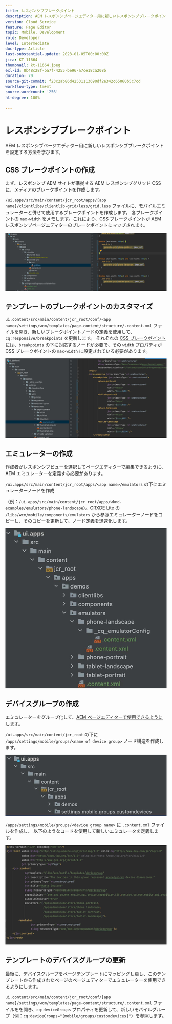 ```yaml
---
title: レスポンシブブレークポイント
description: AEM レスポンシブページエディター用に新しいレスポンシブブレークポイントを設定する方法を学びます。
version: Cloud Service
feature: Page Editor
topic: Mobile, Development
role: Developer
level: Intermediate
doc-type: Article
last-substantial-update: 2023-01-05T00:00:00Z
jira: KT-11664
thumbnail: kt-11664.jpeg
exl-id: 8b48c28f-ba7f-4255-be96-a7ce18ca208b
duration: 70
source-git-commit: f23c2ab86d42531113690df2e342c65060b5c7cd
workflow-type: tm+mt
source-wordcount: '256'
ht-degree: 100%

---
```


# レスポンシブブレークポイント

AEM レスポンシブページエディター用に新しいレスポンシブブレークポイントを設定する方法を学びます。

## CSS ブレークポイントの作成

まず、レスポンシブ AEM サイトが準拠する AEM レスポンシブグリッド CSS に、メディアのブレークポイントを作成します。

`/ui.apps/src/main/content/jcr_root/apps/[app name]/clientlibs/clientlib-grid/less/grid.less` ファイルに、モバイルエミュレーターと併せて使用するブレークポイントを作成します。 各ブレークポイントの `max-width` をメモします。これにより、CSS ブレークポイントが AEM レスポンシブページエディターのブレークポイントにマップされます。

![新しいレスポンシブブレークポイントの作成](./assets/responsive-breakpoints/create-new-breakpoints.jpg)

## テンプレートのブレークポイントのカスタマイズ

`ui.content/src/main/content/jcr_root/conf/<app name>/settings/wcm/templates/page-content/structure/.content.xml` ファイルを開き、新しいブレークポイントノードの定義を使用して、`cq:responsive/breakpoints` を更新します。 それぞれの [CSS ブレークポイント](#create-new-css-breakpoints) には、`breakpoints` の下に対応するノードが必要で、その `width` プロパティが CSS ブレークポイントの `max-width` に設定されている必要があります。

![テンプレートのレスポンシブブレークポイントのカスタマイズ](./assets/responsive-breakpoints/customize-template-breakpoints.jpg)

## エミュレーターの作成

作成者がレスポンシブビューを選択してページエディターで編集できるように、AEM エミュレーターを定義する必要があります。

`/ui.apps/src/main/content/jcr_root/apps/<app name>/emulators` の下にエミュレーターノードを作成 

（例：`/ui.apps/src/main/content/jcr_root/apps/wknd-examples/emulators/phone-landscape`）。CRXDE Lite の `/libs/wcm/mobile/components/emulators` から参照エミュレーターノードをコピーし、そのコピーを更新して、ノード定義を迅速化します。

![エミュレーターの新規作成](./assets/responsive-breakpoints/create-new-emulators.jpg)

## デバイスグループの作成

エミュレーターをグループ化して、[AEM ページエディターで使用できるようにします](#update-the-templates-device-group)。

`/ui.apps/src/main/content/jcr_root` の下に `/apps/settings/mobile/groups/<name of device group>` ノード構造を作成します。

![デバイスグループの新規作成](./assets/responsive-breakpoints/create-new-device-group.jpg)

`/apps/settings/mobile/groups/<device group name>` に `.content.xml` ファイルを作成し、
以下のようなコードを使用して新しいエミュレータを定義します。

![デバイスの新規作成](./assets/responsive-breakpoints/create-new-device.jpg)

## テンプレートのデバイスグループの更新

最後に、デバイスグループをページテンプレートにマッピングし戻し、このテンプレートから作成されたページのページエディターでエミュレーターを使用できるようにします。

`ui.content/src/main/content/jcr_root/conf/[app name]/settings/wcm/templates/page-content/structure/.content.xml` ファイルをを開き、`cq:deviceGroups` プロパティを更新して、新しいモバイルグループ（例：`cq:deviceGroups="[mobile/groups/customdevices]"`）を参照します。
